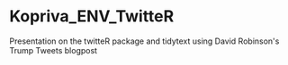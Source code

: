 # Kopriva_ENV_TwitteR
Presentation on the twitteR package and tidytext using David Robinson's Trump Tweets blogpost
